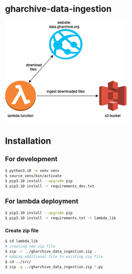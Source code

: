 # gharchive-data-ingestion

![data ingestion](design/data-ingestion.png)

# Installation
## For development
```bash
$ python3.10 -m venv venv
$ source venv/bin/activate
$ pip3.10 install --upgrade pip
$ pip3.10 install -r requirements_dev.txt
```

## For lambda deployment
```bash
$ pip3.10 install --upgrade pip
$ pip3.10 install -r requirements.txt -t lambda_lib
```

### Create zip file
```bash
$ cd lambda_lib
# creating new zip file
$ zip -r ../gharchive_data_ingestion.zip .
# adding additional file to existing zip file
$ cd ../src/
$ zip -g ../gharchive_data_ingestion.zip *.py
```
